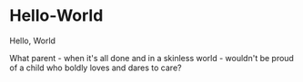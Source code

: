 # Hello-World
Hello, World

What parent - when it's all done
and in a skinless world - 
wouldn't be proud of a child
who boldly loves
and dares to care?
